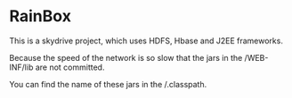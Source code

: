 RainBox
=======

This is a skydrive project, which uses HDFS, Hbase and J2EE frameworks.

Because the speed of the network is so slow that the jars in the /WEB-INF/lib are not committed. 

You can find the name of these jars in the /.classpath.
